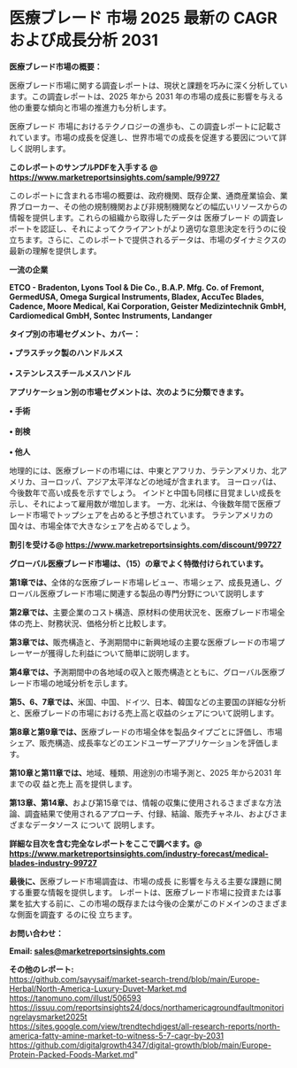 # 医療ブレード 市場 2025 最新の CAGR および成長分析 2031

<strong><b>医療ブレード市場の概要：</b></strong>

医療ブレード市場に関する調査レポートは、現状と課題を巧みに深く分析しています。この調査レポートは、2025 年から 2031 年の市場の成長に影響を与える他の重要な傾向と市場の推進力も分析します。

医療ブレード 市場におけるテクノロジーの進歩も、この調査レポートに記載されています。市場の成長を促進し、世界市場での成長を促進する要因について詳しく説明します。

<strong>このレポートのサンプルPDFを入手する @ <a href=https://www.marketreportsinsights.com/sample/99727>https://www.marketreportsinsights.com/sample/99727</a></strong>

このレポートに含まれる市場の概要は、政府機関、既存企業、通商産業協会、業界ブローカー、その他の規制機関および非規制機関などの幅広いリソースからの情報を提供します。これらの組織から取得したデータは 医療ブレード の調査レポートを認証し、それによってクライアントがより適切な意思決定を行うのに役立ちます。さらに、このレポートで提供されるデータは、市場のダイナミクスの最新の理解を提供します。

<strong>一流の企業</strong>

<strong><b>ETCO - Bradenton, Lyons Tool & Die Co., B.A.P. Mfg. Co. of Fremont, GermedUSA, Omega Surgical Instruments, Bladex, AccuTec Blades, Cadence, Moore Medical, Kai Corporation, Geister Medizintechnik GmbH, Cardiomedical GmbH, Sontec Instruments, Landanger</b></strong>

<strong><b>タイプ別の市場セグメント、カバー：</b></strong>

<strong>• プラスチック製のハンドルメス<br><br>• ステンレススチールメスハンドル</strong>

<strong><b>アプリケーション別の市場セグメントは、次のように分類できます。</b></strong>

<strong>• 手術<br><br>• 剖検<br><br>• 他人</strong>

 地理的には、医療ブレードの市場には、中東とアフリカ、ラテンアメリカ、北アメリカ、ヨーロッパ、アジア太平洋などの地域が含まれます。 ヨーロッパは、今後数年で高い成長を示すでしょう。 インドと中国も同様に目覚ましい成長を示し、それによって雇用数が増加します。 一方、北米は、今後数年間で医療ブレード市場でトップシェアを占めると予想されています。 ラテンアメリカの国々は、市場全体で大きなシェアを占めるでしょう。

<strong>割引を受ける@ <a href=https://www.marketreportsinsights.com/discount/99727>https://www.marketreportsinsights.com/discount/99727</a></strong>

<strong><b>グローバル医療ブレード市場は、（15）の章でよく特徴付けられています。</b></strong>

<strong><b>第</b></strong><strong><b>1章では、</b></strong>全体的な医療ブレード市場レビュー、市場シェア、成長見通し、グローバル医療ブレード市場に関連する製品の専門分野について説明します

<strong><b>第2章では、</b></strong>主要企業のコスト構造、原材料の使用状況を、医療ブレード市場全体の売上、財務状況、価格分析と比較します。

<strong><b>第3章では、</b></strong>販売構造と、予測期間中に新興地域の主要な医療ブレードの市場プレーヤーが獲得した利益について簡単に説明します。

<strong><b>第4章では、</b></strong>予測期間中の各地域の収入と販売構造とともに、グローバル医療ブレード市場の地域分析を示します。

<strong><b>第5、6、7章では、</b></strong>米国、中国、ドイツ、日本、韓国などの主要国の詳細な分析と、医療ブレードの市場における売上高と収益のシェアについて説明します。

<strong><b>第8章と第9章では、</b></strong>医療ブレードの市場全体を製品タイプごとに評価し、市場シェア、販売構造、成長率などのエンドユーザーアプリケーションを評価します。

<strong><b>第10章と第11章では、</b></strong>地域、種類、用途別の市場予測と、2025 年から2031 年までの収 益と売上 高を提供します。

<strong><b>第13章、第14章、</b></strong>および第15章では、情報の収集に使用されるさまざまな方法論、調査結果で使用されるアプローチ、付録、結論、販売チャネル、およびさまざまなデータソース について 説明します。

<strong>詳細な目次を含む完全なレポートをここで調べます。@ <a href=https://www.marketreportsinsights.com/industry-forecast/medical-blades-industry-99727>https://www.marketreportsinsights.com/industry-forecast/medical-blades-industry-99727</a></strong>

<strong><b>最後に、</b></strong>医療ブレード市場調査は、市場の成長 に影響を</a>与える主要な課題に関する重要な情報を提供します。 レポートは、医療ブレード市場に投資または事業を拡大する前に、この市場の既存または今後の企業がこのドメインのさまざまな側面を調査す るのに役 立ちます。

<strong><b>お問い合わせ：</b></strong>

<strong>Email: </strong><a href=mailto:sales@marketreportsinsights.com><strong>sales@marketreportsinsights.com</strong></a>

<strong>その他のレポート:</strong>
<br>
<a href=https://github.com/sayysaif/market-search-trend/blob/main/Europe-Herbal/North-America-Luxury-Duvet-Market.md>https://github.com/sayysaif/market-search-trend/blob/main/Europe-Herbal/North-America-Luxury-Duvet-Market.md</a>
<br>
<a href=https://tanomuno.com/illust/506593>https://tanomuno.com/illust/506593</a>
<br>
<a href=https://issuu.com/reportsinsights24/docs/northamericagroundfaultmonitoringrelaysmarket2025t>https://issuu.com/reportsinsights24/docs/northamericagroundfaultmonitoringrelaysmarket2025t</a>
<br>
<a href=https://sites.google.com/view/trendtechdigest/all-research-reports/north-america-fatty-amine-market-to-witness-5-7-cagr-by-2031>https://sites.google.com/view/trendtechdigest/all-research-reports/north-america-fatty-amine-market-to-witness-5-7-cagr-by-2031</a>
<br>
<a href=https://github.com/digitalgrowth4347/digital-growth/blob/main/Europe-Protein-Packed-Foods-Market.md>https://github.com/digitalgrowth4347/digital-growth/blob/main/Europe-Protein-Packed-Foods-Market.md</a>"
